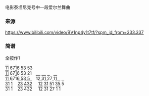 
电影泰坦尼克号中一段爱尔兰舞曲

### 来源
https://www.bilibili.com/video/BV1np4y1t7tf/?spm_id_from=333.337

### 简谱

全按作1 <br>



<span style="text-decoration: overline">11</span> 67<span style="text-decoration: overline">1</span>6 53 53  <br>
<span style="text-decoration: overline">11</span> 67<span style="text-decoration: overline">1</span>6 53 21  <br>
<span style="text-decoration: overline">11</span> 67<span style="text-decoration: overline">1</span>6 53 5  &nbsp; &nbsp; 
<span style="text-decoration: overline">12</span> <span style="text-decoration: overline">31</span> <span style="text-decoration: overline">2</span>7 <span style="text-decoration: overline">11</span>      <br>
<span style="text-decoration: overline">31</span> <span style="text-decoration: overline">1</span> &nbsp;&nbsp; <span style="text-decoration: overline">23</span> <span style="text-decoration: overline">432</span>  &nbsp; &nbsp; <span style="text-decoration: overline">12</span> <span style="text-decoration: overline">31</span> 5<span style="text-decoration: overline">1</span> <span style="text-decoration: overline">35</span> <span style="text-decoration: overline">5</span>     <br>
<span style="text-decoration: overline">31</span> <span style="text-decoration: overline">1</span> &nbsp;&nbsp; <span style="text-decoration: overline">23</span> <span style="text-decoration: overline">432</span>  &nbsp; &nbsp; <span style="text-decoration: overline">12</span> <span style="text-decoration: overline">31</span> <span style="text-decoration: overline">2</span>7 <span style="text-decoration: overline">1 1</span>




